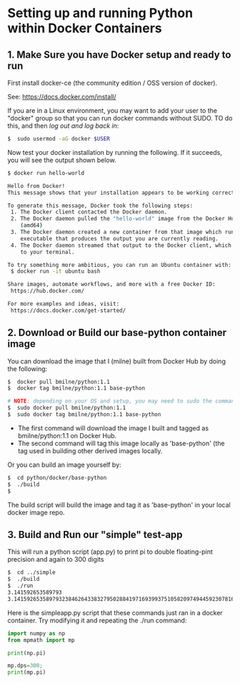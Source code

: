 
# Setting up and running Python within Docker Containers

## 1. Make Sure you have Docker setup and ready to run

First install docker-ce (the community edition / OSS version of docker).

See: https://docs.docker.com/install/

If you are in a Linux environment, you may want to add your user to the "docker" group so that you can run docker commands without SUDO. TO do this, and then _log out and log back in_:

```bash
$  sudo usermod -aG docker $USER
```

Now test your docker installation by running the following. If it succeeds, you will see the output shown below.

```bash
$ docker run hello-world

Hello from Docker!
This message shows that your installation appears to be working correctly.

To generate this message, Docker took the following steps:
 1. The Docker client contacted the Docker daemon.
 2. The Docker daemon pulled the "hello-world" image from the Docker Hub.
    (amd64)
 3. The Docker daemon created a new container from that image which runs the
    executable that produces the output you are currently reading.
 4. The Docker daemon streamed that output to the Docker client, which sent it
    to your terminal.

To try something more ambitious, you can run an Ubuntu container with:
 $ docker run -it ubuntu bash

Share images, automate workflows, and more with a free Docker ID:
 https://hub.docker.com/

For more examples and ideas, visit:
 https://docs.docker.com/get-started/

```

## 2. Download or Build our base-python container image

You can download the image that I (milne) built from Docker Hub by doing the following:

```bash
$  docker pull bmilne/python:1.1
$  docker tag bmilne/python:1.1 base-python

# NOTE: depending on your OS and setup, you may need to sudo the commands above, i.e.
$  sudo docker pull bmilne/python:1.1
$  sudo docker tag bmilne/python:1.1 base-python
```

* The first command will download the image I built and tagged as bmilne/python:1.1 on Docker Hub.
* The second command will tag this image locally as 'base-python' (the tag used in building other derived images locally.

Or you can build an image yourself by:

```bash
$  cd python/docker/base-python
$  ./build
$  
```

The build script will build the image and tag it as 'base-python' in your local docker image repo.


## 3. Build and Run our "simple" test-app

This will run a python script (app.py) to print pi to double floating-pint precision and again to 300 digits
```bash
$  cd ../simple
$  ./build
$  ./run
3.141592653589793
3.14159265358979323846264338327950288419716939937510582097494459230781640628620899862803482534211706798214808651328230664709384460955058223172535940812848111745028410270193852110555964462294895493038196442881097566593344612847564823378678316527120190914564856692346034861045432664821339360726024914127
```

Here is the simpleapp.py script that these commands just ran in a docker container. Try modifying it and repeating the ./run command:


```python
import numpy as np
from mpmath import mp

print(np.pi)

mp.dps=300;
print(mp.pi)
```

